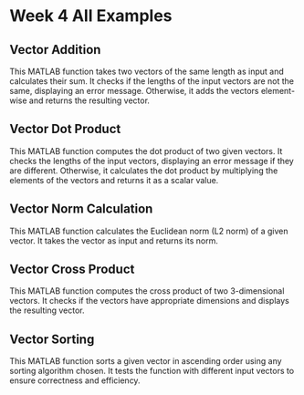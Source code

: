 # Week 4 All Examples

## Vector Addition
This MATLAB function takes two vectors of the same length as input and calculates their sum. It checks if the lengths of the input vectors are not the same, displaying an error message. Otherwise, it adds the vectors element-wise and returns the resulting vector.

## Vector Dot Product
This MATLAB function computes the dot product of two given vectors. It checks the lengths of the input vectors, displaying an error message if they are different. Otherwise, it calculates the dot product by multiplying the elements of the vectors and returns it as a scalar value.

## Vector Norm Calculation
This MATLAB function calculates the Euclidean norm (L2 norm) of a given vector. It takes the vector as input and returns its norm.

## Vector Cross Product
This MATLAB function computes the cross product of two 3-dimensional vectors. It checks if the vectors have appropriate dimensions and displays the resulting vector.

## Vector Sorting
This MATLAB function sorts a given vector in ascending order using any sorting algorithm chosen. It tests the function with different input vectors to ensure correctness and efficiency.

